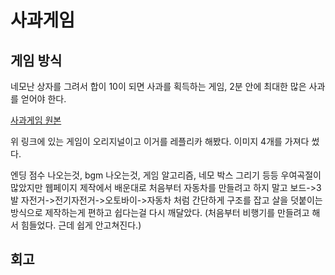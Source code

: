 # 사과게임

## 게임 방식
네모난 상자를 그려서 합이 10이 되면 사과를 획득하는 게임, 2분 안에 최대한 많은 사과를 얻어야 한다.

[사과게임 원본](https://www.gamesaien.com/game/fruit_box_a/)

위 링크에 있는 게임이 오리지널이고 이거를 레플리카 해봤다. 이미지 4개를 가져다 썼다.

엔딩 점수 나오는것, bgm 나오는것, 게임 알고리즘, 네모 박스 그리기 등등 우여곡절이 많았지만 웹페이지 제작에서 배운대로 처음부터 자동차를 만들려고 하지 말고 보드->3발 자전거->전기자전거->오토바이->자동차 처럼 간단하게 구조를 잡고 살을 덧붙이는 방식으로 제작하는게 편하고 쉽다는걸 다시 깨달았다. (처음부터 비행기를 만들려고 해서 힘들었다. 근데 쉽게 안고쳐진다.)

## 회고

